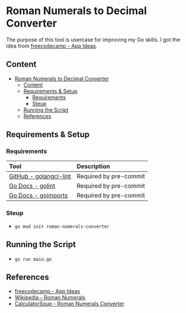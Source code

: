 # Roman Numerals to Decimal Converter

The purpose of this tool is usercase for improving my Go skills. I got the idea
from [freecodecamp - App Ideas](https://www.freecodecamp.org/news/here-are-some-app-ideas-you-can-build-to-level-up-your-coding-skills-39618291f672/).

## Content

- [Roman Numerals to Decimal Converter](#roman-numerals-to-decimal-converter)
  - [Content](#content)
  - [Requirements \& Setup](#requirements--setup)
    - [Requirements](#requirements)
    - [Steup](#steup)
  - [Running the Script](#running-the-script)
  - [References](#references)

## Requirements & Setup

### Requirements

| Tool                                                                       | Description            |
| :------------------------------------------------------------------------- | :--------------------- |
| [GitHub - golangci-lint](https://github.com/golangci/golangci-lint)        | Required by pre-commit |
| [Go Docs - golint](https://pkg.go.dev/golang.org/x/lint)                   | Required by pre-commit |
| [Go Docs - goimports](https://pkg.go.dev/golang.org/x/tools/cmd/goimports) | Required by pre-commit |

### Steup

* ```go mod init roman-numerals-converter```

## Running the Script

* ```go run main.go```

## References

* [freecodecamp - App Ideas](https://www.freecodecamp.org/news/here-are-some-app-ideas-you-can-build-to-level-up-your-coding-skills-39618291f672/)
* [Wikipedia - Roman Numerals](https://en.wikipedia.org/wiki/Roman_numerals)
* [CalculatorSoup - Roman Numerals Converter](https://www.calculatorsoup.com/calculators/conversions/roman-numeral-converter.php)
